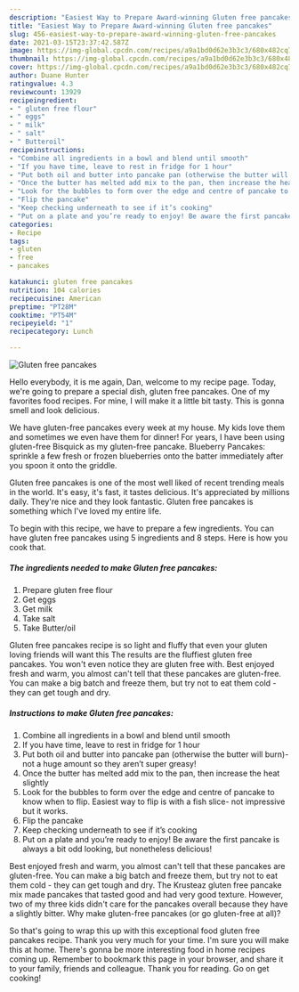 ```yaml
---
description: "Easiest Way to Prepare Award-winning Gluten free pancakes"
title: "Easiest Way to Prepare Award-winning Gluten free pancakes"
slug: 456-easiest-way-to-prepare-award-winning-gluten-free-pancakes
date: 2021-03-15T23:37:42.587Z
image: https://img-global.cpcdn.com/recipes/a9a1bd0d62e3b3c3/680x482cq70/gluten-free-pancakes-recipe-main-photo.jpg
thumbnail: https://img-global.cpcdn.com/recipes/a9a1bd0d62e3b3c3/680x482cq70/gluten-free-pancakes-recipe-main-photo.jpg
cover: https://img-global.cpcdn.com/recipes/a9a1bd0d62e3b3c3/680x482cq70/gluten-free-pancakes-recipe-main-photo.jpg
author: Duane Hunter
ratingvalue: 4.3
reviewcount: 13929
recipeingredient:
- " gluten free flour"
- " eggs"
- " milk"
- " salt"
- " Butteroil"
recipeinstructions:
- "Combine all ingredients in a bowl and blend until smooth"
- "If you have time, leave to rest in fridge for 1 hour"
- "Put both oil and butter into pancake pan (otherwise the butter will burn)- not a huge amount so they aren’t super greasy!"
- "Once the butter has melted add mix to the pan, then increase the heat slightly"
- "Look for the bubbles to form over the edge and centre of pancake to know when to flip. Easiest way to flip is with a fish slice- not impressive but it works."
- "Flip the pancake"
- "Keep checking underneath to see if it’s cooking"
- "Put on a plate and you’re ready to enjoy! Be aware the first pancake is always a bit odd looking, but nonetheless delicious!"
categories:
- Recipe
tags:
- gluten
- free
- pancakes

katakunci: gluten free pancakes 
nutrition: 104 calories
recipecuisine: American
preptime: "PT28M"
cooktime: "PT54M"
recipeyield: "1"
recipecategory: Lunch

---
```



![Gluten free pancakes](https://img-global.cpcdn.com/recipes/a9a1bd0d62e3b3c3/680x482cq70/gluten-free-pancakes-recipe-main-photo.jpg)

Hello everybody, it is me again, Dan, welcome to my recipe page. Today, we're going to prepare a special dish, gluten free pancakes. One of my favorites food recipes. For mine, I will make it a little bit tasty. This is gonna smell and look delicious.

We have gluten-free pancakes every week at my house. My kids love them and sometimes we even have them for dinner! For years, I have been using gluten-free Bisquick as my gluten-free pancake. Blueberry Pancakes: sprinkle a few fresh or frozen blueberries onto the batter immediately after you spoon it onto the griddle.

Gluten free pancakes is one of the most well liked of recent trending meals in the world. It's easy, it's fast, it tastes delicious. It's appreciated by millions daily. They're nice and they look fantastic. Gluten free pancakes is something which I've loved my entire life.


To begin with this recipe, we have to prepare a few ingredients. You can have gluten free pancakes using 5 ingredients and 8 steps. Here is how you cook that.

<!--inarticleads1-->

##### The ingredients needed to make Gluten free pancakes:

1. Prepare  gluten free flour
1. Get  eggs
1. Get  milk
1. Take  salt
1. Take  Butter/oil


Gluten free pancakes recipe is so light and fluffy that even your gluten loving friends will want this The results are the fluffiest gluten free pancakes. You won&#39;t even notice they are gluten free with. Best enjoyed fresh and warm, you almost can&#39;t tell that these pancakes are gluten-free. You can make a big batch and freeze them, but try not to eat them cold - they can get tough and dry. 

<!--inarticleads2-->

##### Instructions to make Gluten free pancakes:

1. Combine all ingredients in a bowl and blend until smooth
1. If you have time, leave to rest in fridge for 1 hour
1. Put both oil and butter into pancake pan (otherwise the butter will burn)- not a huge amount so they aren’t super greasy!
1. Once the butter has melted add mix to the pan, then increase the heat slightly
1. Look for the bubbles to form over the edge and centre of pancake to know when to flip. Easiest way to flip is with a fish slice- not impressive but it works.
1. Flip the pancake
1. Keep checking underneath to see if it’s cooking
1. Put on a plate and you’re ready to enjoy! Be aware the first pancake is always a bit odd looking, but nonetheless delicious!


Best enjoyed fresh and warm, you almost can&#39;t tell that these pancakes are gluten-free. You can make a big batch and freeze them, but try not to eat them cold - they can get tough and dry. The Krusteaz gluten free pancake mix made pancakes that tasted good and had very good texture. However, two of my three kids didn&#39;t care for the pancakes overall because they have a slightly bitter. Why make gluten-free pancakes (or go gluten-free at all)? 

So that's going to wrap this up with this exceptional food gluten free pancakes recipe. Thank you very much for your time. I'm sure you will make this at home. There's gonna be more interesting food in home recipes coming up. Remember to bookmark this page in your browser, and share it to your family, friends and colleague. Thank you for reading. Go on get cooking!
